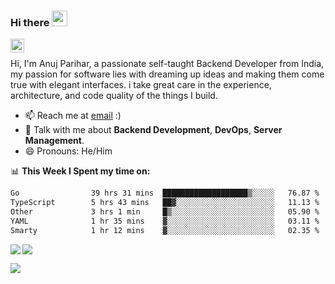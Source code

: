 ### Hi there <img src="https://i.giphy.com/media/hvRJCLFzcasrR4ia7z/giphy.webp" width="25px">

<a href="https://www.linkedin.com/in/anujpflash/">
  <img align="left" alt="Bear's's LinkedIN" width="22px" src="https://content.linkedin.com/content/dam/me/business/en-us/amp/xbu/linkedin-revised-brand-guidelines/in-logo/fg/brand-inlogo-download-fg-dsk-v01.png/jcr:content/renditions/brand-inlogo-download-fg-dsk-v01-2x.png" />
</a>
<br />

Hi, I'm Anuj Parihar, a passionate self-taught Backend Developer from India, my passion for software lies with dreaming up ideas and making them come true with elegant interfaces. i take great care in the experience, architecture, and code quality of the things I build.

- 📫 Reach me at [email](mailto:anuj@anujp.dev) :)
- 💬 Talk with me about **Backend Development**, **DevOps**, **Server Management**.
- 😄 Pronouns: He/Him

📊 **This Week I Spent my time on:**
<!--START_SECTION:waka-->

```txt
Go                39 hrs 31 mins  ███████████████████▒░░░░░   76.87 %
TypeScript        5 hrs 43 mins   ██▓░░░░░░░░░░░░░░░░░░░░░░   11.13 %
Other             3 hrs 1 min     █▒░░░░░░░░░░░░░░░░░░░░░░░   05.90 %
YAML              1 hr 35 mins    ▓░░░░░░░░░░░░░░░░░░░░░░░░   03.11 %
Smarty            1 hr 12 mins    ▓░░░░░░░░░░░░░░░░░░░░░░░░   02.35 %
```

<!--END_SECTION:waka-->


<a href="https://github.com/BearTS">
  <img align="left" src="http://github-readme-streak-stats.herokuapp.com/?user=bearts&theme=bear" />
  <img src="https://github-readme-stats.vercel.app/api?username=bearts&count_private=true&show_icons=true&theme=bear" />
</a>


![](https://hit.yhype.me/github/profile?user_id=65192718)
